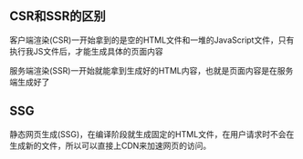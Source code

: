 ## CSR和SSR的区别

客户端渲染(CSR)一开始拿到的是空的HTML文件和一堆的JavaScript文件，只有执行我JS文件后，才能生成具体的页面内容

服务端渲染(SSR)一开始就能拿到生成好的HTML内容，也就是页面内容是在服务端生成好了

## SSG

静态网页生成(SSG)，在编译阶段就生成固定的HTML文件，在用户请求时不会在生成新的文件，所以可以直接上CDN来加速网页的访问。
